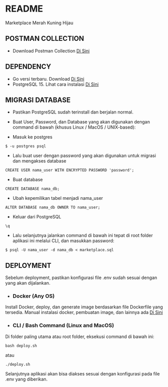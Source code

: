 # README
Marketplace Merah Kuning Hijau

## POSTMAN COLLECTION
- Download Postman Collection [Di Sini](https://github.com/ghivarra/backend-ghivarra-senandika-rushdie/blob/main/Backend%20Marketplace.postman_collection.json)

## DEPENDENCY
- Go versi terbaru. Download [Di Sini](https://go.dev/)
- PostgreSQL 15. Lihat cara instalasi [Di Sini](https://www.postgresql.org/download/)

## MIGRASI DATABASE
- Pastikan PostgreSQL sudah terinstall dan berjalan normal.
- Buat User, Password, dan Database yang akan digunakan dengan command di bawah (khusus Linux / MacOS / UNIX-based):

- Masuk ke postgres

```
$ -u postgres psql
```

- Lalu buat user dengan password yang akan digunakan untuk migrasi dan mengakses database

```
CREATE USER nama_user WITH ENCRYPTED PASSWORD 'password';
```

- Buat database

```
CREATE DATABASE nama_db;
```

- Ubah kepemilikan tabel menjadi nama_user

```
ALTER DATABASE nama_db OWNER TO nama_user;
```
- Keluar dari PostgreSQL
```
\q
```

- Lalu selanjutnya jalankan command di bawah ini tepat di root folder aplikasi ini melalui CLI, dan masukkan password:

```
$ psql -U nama_user -d nama_db < marketplace.sql
```

## DEPLOYMENT

Sebelum deployment, pastikan konfigurasi file .env sudah sesuai dengan yang akan dijalankan.

- ### Docker (Any OS)

Install Docker, deploy, dan generate image berdasarkan file Dockerfile yang tersedia.
Manual instalasi docker, pembuatan image, dan lainnya ada [Di Sini](https://www.youtube.com/watch?v=ZyBBv1JmnWQ)

- ### CLI / Bash Command (Linux and MacOS)

Di folder paling utama atau root folder, eksekusi command di bawah ini:

```
bash deploy.sh
```

atau 

```
./deploy.sh
```

Selanjutnya aplikasi akan bisa diakses sesuai dengan konfigurasi pada file .env yang diberikan.